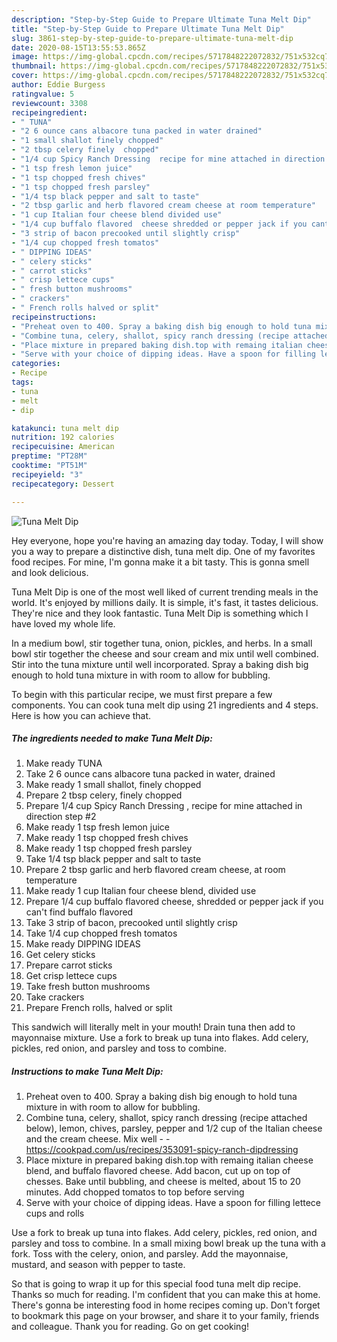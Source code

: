 ```yaml
---
description: "Step-by-Step Guide to Prepare Ultimate Tuna Melt Dip"
title: "Step-by-Step Guide to Prepare Ultimate Tuna Melt Dip"
slug: 3861-step-by-step-guide-to-prepare-ultimate-tuna-melt-dip
date: 2020-08-15T13:55:53.865Z
image: https://img-global.cpcdn.com/recipes/5717848222072832/751x532cq70/tuna-melt-dip-recipe-main-photo.jpg
thumbnail: https://img-global.cpcdn.com/recipes/5717848222072832/751x532cq70/tuna-melt-dip-recipe-main-photo.jpg
cover: https://img-global.cpcdn.com/recipes/5717848222072832/751x532cq70/tuna-melt-dip-recipe-main-photo.jpg
author: Eddie Burgess
ratingvalue: 5
reviewcount: 3308
recipeingredient:
- " TUNA"
- "2 6 ounce cans albacore tuna packed in water drained"
- "1 small shallot finely chopped"
- "2 tbsp celery finely  chopped"
- "1/4 cup Spicy Ranch Dressing  recipe for mine attached in direction step 2"
- "1 tsp fresh lemon juice"
- "1 tsp chopped fresh chives"
- "1 tsp chopped fresh parsley"
- "1/4 tsp black pepper and salt to taste"
- "2 tbsp garlic and herb flavored cream cheese at room temperature"
- "1 cup Italian four cheese blend divided use"
- "1/4 cup buffalo flavored  cheese shredded or pepper jack if you cant find buffalo flavored"
- "3 strip of bacon precooked until slightly crisp"
- "1/4 cup chopped fresh tomatos"
- " DIPPING IDEAS"
- " celery sticks"
- " carrot sticks"
- " crisp lettece cups"
- " fresh button mushrooms"
- " crackers"
- " French rolls halved or split"
recipeinstructions:
- "Preheat oven to 400. Spray a baking dish big enough to hold tuna mixture in with room to allow for bubbling."
- "Combine tuna, celery, shallot, spicy ranch dressing (recipe attached below), lemon, chives, parsley, pepper and 1/2 cup of the Italian cheese and the cream cheese. Mix well  https://cookpad.com/us/recipes/353091-spicy-ranch-dipdressing"
- "Place mixture in prepared baking dish.top with remaing italian cheese blend, and buffalo flavored cheese. Add bacon, cut up on top of chesses. Bake until bubbling, and cheese is melted, about 15 to 20 minutes. Add chopped tomatos to top before serving"
- "Serve with your choice of dipping ideas. Have a spoon for filling lettece cups and rolls"
categories:
- Recipe
tags:
- tuna
- melt
- dip

katakunci: tuna melt dip 
nutrition: 192 calories
recipecuisine: American
preptime: "PT28M"
cooktime: "PT51M"
recipeyield: "3"
recipecategory: Dessert

---
```



![Tuna Melt Dip](https://img-global.cpcdn.com/recipes/5717848222072832/751x532cq70/tuna-melt-dip-recipe-main-photo.jpg)

Hey everyone, hope you're having an amazing day today. Today, I will show you a way to prepare a distinctive dish, tuna melt dip. One of my favorites food recipes. For mine, I'm gonna make it a bit tasty. This is gonna smell and look delicious.

Tuna Melt Dip is one of the most well liked of current trending meals in the world. It's enjoyed by millions daily. It is simple, it's fast, it tastes delicious. They're nice and they look fantastic. Tuna Melt Dip is something which I have loved my whole life.

In a medium bowl, stir together tuna, onion, pickles, and herbs. In a small bowl stir together the cheese and sour cream and mix until well combined. Stir into the tuna mixture until well incorporated. Spray a baking dish big enough to hold tuna mixture in with room to allow for bubbling.


To begin with this particular recipe, we must first prepare a few components. You can cook tuna melt dip using 21 ingredients and 4 steps. Here is how you can achieve that.

<!--inarticleads1-->

##### The ingredients needed to make Tuna Melt Dip:

1. Make ready  TUNA
1. Take 2 6 ounce cans albacore tuna packed in water, drained
1. Make ready 1 small shallot, finely chopped
1. Prepare 2 tbsp celery, finely  chopped
1. Prepare 1/4 cup Spicy Ranch Dressing , recipe for mine attached in direction step #2
1. Make ready 1 tsp fresh lemon juice
1. Make ready 1 tsp chopped fresh chives
1. Make ready 1 tsp chopped fresh parsley
1. Take 1/4 tsp black pepper and salt to taste
1. Prepare 2 tbsp garlic and herb flavored cream cheese, at room temperature
1. Make ready 1 cup Italian four cheese blend, divided use
1. Prepare 1/4 cup buffalo flavored  cheese, shredded or pepper jack if you can&#39;t find buffalo flavored
1. Take 3 strip of bacon, precooked until slightly crisp
1. Take 1/4 cup chopped fresh tomatos
1. Make ready  DIPPING IDEAS
1. Get  celery sticks
1. Prepare  carrot sticks
1. Get  crisp lettece cups
1. Take  fresh button mushrooms
1. Take  crackers
1. Prepare  French rolls, halved or split


This sandwich will literally melt in your mouth! Drain tuna then add to mayonnaise mixture. Use a fork to break up tuna into flakes. Add celery, pickles, red onion, and parsley and toss to combine. 

<!--inarticleads2-->

##### Instructions to make Tuna Melt Dip:

1. Preheat oven to 400. Spray a baking dish big enough to hold tuna mixture in with room to allow for bubbling.
1. Combine tuna, celery, shallot, spicy ranch dressing (recipe attached below), lemon, chives, parsley, pepper and 1/2 cup of the Italian cheese and the cream cheese. Mix well -  - https://cookpad.com/us/recipes/353091-spicy-ranch-dipdressing
1. Place mixture in prepared baking dish.top with remaing italian cheese blend, and buffalo flavored cheese. Add bacon, cut up on top of chesses. Bake until bubbling, and cheese is melted, about 15 to 20 minutes. Add chopped tomatos to top before serving
1. Serve with your choice of dipping ideas. Have a spoon for filling lettece cups and rolls


Use a fork to break up tuna into flakes. Add celery, pickles, red onion, and parsley and toss to combine. In a small mixing bowl break up the tuna with a fork. Toss with the celery, onion, and parsley. Add the mayonnaise, mustard, and season with pepper to taste. 

So that is going to wrap it up for this special food tuna melt dip recipe. Thanks so much for reading. I'm confident that you can make this at home. There's gonna be interesting food in home recipes coming up. Don't forget to bookmark this page on your browser, and share it to your family, friends and colleague. Thank you for reading. Go on get cooking!
